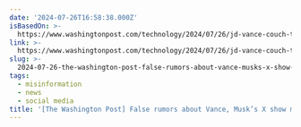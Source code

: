 ```yaml
---
date: '2024-07-26T16:58:38.000Z'
isBasedOn: >-
  https://www.washingtonpost.com/technology/2024/07/26/jd-vance-couch-twitter-whitelist-fake
link: >-
  https://www.washingtonpost.com/technology/2024/07/26/jd-vance-couch-twitter-whitelist-fake
slug: >-
  2024-07-26-the-washington-post-false-rumors-about-vance-musks-x-show-misinfo-cuts
tags:
  - misinformation
  - news
  - social media
title: '[The Washington Post] False rumors about Vance, Musk’s X show misinfo cuts '
---
```

 
